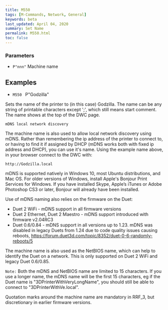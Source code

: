 ```yaml
---
title: M550
tags: [M-Commands, Network, General] 
keywords: beta 
last_updated: April 04, 2020 
summary: Set Name 
permalink: M550.html
toc: false 
---
```



### Parameters

* `P"nnn"` Machine name 

## Examples

* ` M550  ` P"Godzilla"

Sets the name of the printer to (in this case) Godzilla. The name can be any string of printable characters except ';', which still means start comment. The name shows at the top of the DWC page.

`mDNS local network discovery`

The machine name is also used to allow local network discovery using mDNS. Rather than remembering the ip address of the printer to connect to, or having to find it if assigned by DHCP (mDNS works both with fixed ip address and DHCP), you can use it's name. Using the example name above, in your browser connect to the DWC with:

```
http://Godzilla.local
```

mDNS is supported natively in Windows 10, most Ubuntu distributions, and Mac OS. For older versions of Windows, install Apple's Bonjour Print Services for Windows. If you have installed Skype, Apple’s iTunes or Adobe Photoshop CS3 or later, Bonjour will already have been installed.

Use of mDNS naming also relies on the firmware on the Duet:

* Duet 2 WiFi - mDNS support in all firmware versions
* Duet 2 Ethernet, Duet 2 Maestro - mDNS support introduced with firmware v2.04RC3
* Duet 0.6/0.84 - mDNS support in all versions up to 1.23. mDNS was disabled in legacy Duets from 1.24 due to code quality issues causing reboots, https://forum.duet3d.com/topic/8352/duet-0-6-randomly-reboots/5

The machine name is also used as the NetBIOS name, which can help to identify the Duet on a network. This is only supported on Duet 2 WiFi and legacy Duet 0.6/0.85.

`Note:` Both the mDNS and NetBIOS name are limited to 15 characters. If you use a longer name, the mDNS name will be the first 15 characters, eg if the Duet name is "3DPrinterWithVeryLongName", you should still be able to connect to "3DPrinterWithVe.local".

Quotation marks around the machine name are mandatory in RRF_3, but discretionary in earlier firmware versions.

